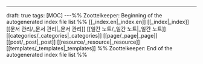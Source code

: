---
draft: true
tags: [MOC]
---%% Zoottelkeeper: Beginning of the autogenerated index file list  %%
 [[_index.en|_index.en]]
 [[_index|_index]]
 [[문서 관리/_문서 관리|_문서 관리]]
 [[일간 노트/_일간 노트|_일간 노트]]
 [[categories/_categories|_categories]]
 [[page/_page|_page]]
 [[post/_post|_post]]
 [[resource/_resource|_resource]]
 [[templates/_templates|_templates]]
%% Zoottelkeeper: End of the autogenerated index file list  %%
